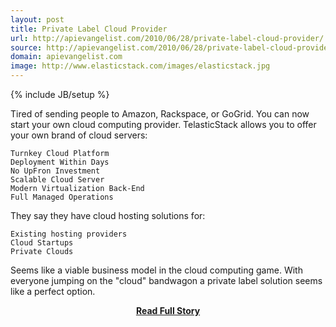 ```yaml
---
layout: post
title: Private Label Cloud Provider
url: http://apievangelist.com/2010/06/28/private-label-cloud-provider/
source: http://apievangelist.com/2010/06/28/private-label-cloud-provider/
domain: apievangelist.com
image: http://www.elasticstack.com/images/elasticstack.jpg
---
```

{% include JB/setup %}<p>Tired of sending people to Amazon, Rackspace, or GoGrid. You can now start your own cloud computing provider.
TelasticStack allows you to offer your own brand of cloud servers:

	Turnkey Cloud Platform
	Deployment Within Days
	No UpFron Investment
	Scalable Cloud Server
	Modern Virtualization Back-End
	Full Managed Operations

They say they have cloud hosting solutions for:

	Existing hosting providers
	Cloud Startups
	Private Clouds

Seems like a viable business model in the cloud computing game. With everyone jumping on the "cloud" bandwagon a private label solution seems like a perfect option.</p>
<center><p><a href="http://apievangelist.com/2010/06/28/private-label-cloud-provider/" style='padding:25px; font-sze:18px; font-weight: bold;'>Read Full Story</a></p></center>
